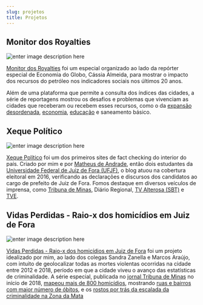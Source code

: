 ```yaml
---
slug: projetos
title: Projetos
---
```

## Monitor dos Royalties
![enter image description here](https://ogimg.infoglobo.com.br/in/24676267-42d-2d8/FT1086A/652/xshare-royalties.jpg.pagespeed.ic.3ThAAdjw5k.jpgw=150&h=150)

[Monitor dos Royalties](https://infograficos.oglobo.globo.com/brasil/monitor-royalties.html#/home) foi um especial organizado ao lado da repórter especial de Economia do Globo, Cássia Almeida, para mostrar o impacto dos recursos do petróleo nos indicadores sociais nos últimos 20 anos. 

Além de uma plataforma que permite a consulta dos índices das cidades, a série de reportagens mostrou os desafios e problemas que vivenciam as cidades que receberam ou recebem esses recursos, como o da [expansão desordenada](https://oglobo.globo.com/economia/cidades-do-petroleo-enfrentam-desafio-da-expansao-desordenada-24676497), [economia](https://oglobo.globo.com/economia/2270-conheca-mumbuca-moeda-propria-de-marica-que-aquece-economia-salvou-empregos-na-pandemia-24674683), [educação](https://oglobo.globo.com/economia/de-escola-bilingue-salas-sem-estrutura-educacao-tem-avanco-desigual-em-cidades-milionarias-do-petroleo-24674733) e saneamento básico.

## Xeque Político
![enter image description here](https://xequepolitico.files.wordpress.com/2016/08/sem-tc3adtulo-1.jpg?w=150&h=150)

[Xeque Político](https://xequepolitico.wordpress.com/) foi um dos primeiros sites de fact checking do interior do país. Criado por mim e por [Matheus de Andrade](https://twitter.com/kibe_galo), então dois estudantes da [Universidade Federal de Juiz de Fora (UFJF)](https://www2.ufjf.br/noticias/2016/09/05/alunos-de-jornalismo-criam-blog-que-checa-informacoes-fornecidas-por-politicos/), o blog atuou na cobertura eleitoral em 2016, verificando as declarações e discursos dos candidatos ao cargo de prefeito de Juiz de Fora.  Fomos destaque em diversos veículos de imprensa, como [Tribuna de Minas](https://tribunademinas.com.br/opiniao/tribuna-livre/29-09-2016/checagem-de-informacoes.html), Diário Regional, [TV Alterosa (SBT)](https://www.facebook.com/xequepolitico/videos/1208256145898946/?__xts__%5B0%5D=68.ARA0S_5cgne21J1BenzoUfHkFWMr5TPPO-vbtapK_LIL1rhG0IN0Xv2uDyeytYzH9Qc2rgcsOEPXIH9h3S7un3zyYhQZO3xDv34m3gFI7yPu1DVJ1M0ccDWuSrWg5C-7l84nUDHj_0Vn8Z1N0It52ZKlKsEaiT719Xb7QSQARnsEmKVspN33806gFjh18CUaxGlmwTPQP8jAnE9fGqm1touRnP1Y-Hi7yaWJqU68X_TTJDVTd6uZKXhhKpUlZzBStnX5E-_7eRGiFti9ll_5ifZYmGR_mZOxXnnpZSQ64EFda7_yrCfVwFZCuLsUaRfV38Zy25jn2Z_0ZPOnE_-40wR_20FDFQOe81w9Prg&__tn__=H-R) e [TVE](https://www.youtube.com/watch?v=aKPN1s5a1vw).


## Vidas Perdidas - Raio-x dos homicídios em Juiz de Fora
![enter image description here](https://tribunademinas.com.br/wp-content/uploads/2018/01/vidas-perdidas-150x150.jpg)

[Vidas Perdidas - Raio-x dos homicídios em Juiz de Fora](https://tribunademinas.com.br/noticias/cidade/07-01-2018/jf-perde-137-vidas-em-2017-para-o-crime-cerca-de-90-ligados-ao-trafico.html) foi um projeto idealizado por mim, ao lado dos colegas Sandra Zanella e Marcos Araújo, com intuito de geolocalizar todas as mortes violentas ocorridas na cidade entre 2012 e 2018, período em que a cidade viveu o avanço das estatísticas de criminalidade. A série especial, publicada no [jornal Tribuna de Minas](https://tribunademinas.com.br/) no início de 2018, [mapeou mais de 800 homicídios](https://tribunademinas.com.br/noticias/cidade/14-01-2018/violencia-se-descortina-nas-801-vidas-perdidas-em-seis-anos.html), mostrando [ruas e bairros com maior número de óbitos](https://tribunademinas.com.br/noticias/cidade/07-01-2018/veja-mapa-interativo-dos-homicidios-em-jf.html), e os [rostos por trás da escalada da criminalidade na Zona da Mata](https://tribunademinas.com.br/noticias/cidade/14-01-2018/veja-mapa-interativo-dos-homicidios-em-jf-nos-ultimos-seis-anos.html?fbclid=IwAR1xLdhB9YU8bSlTf5v2pYy0dK6XZQvxYieIeE3dEKdeZaC0zx-RMUGF4_8)